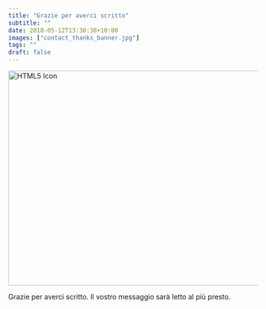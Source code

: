 ```yaml
---
title: "Grazie per averci scritto"
subtitle: ""
date: 2018-05-12T13:38:38+10:00
images: ["contact_thanks_banner.jpg"]
tags: ""
draft: false
---
```

<dl>
	<img src="/img/contact_thanks_banner.jpg" alt="HTML5 Icon" width="575" height="434">
</d1>

Grazie per averci scritto. Il vostro messaggio sarà letto al più presto.
